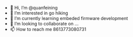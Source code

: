 - 👋 Hi, I’m @quanfeining
- 👀 I’m interested in go hiking
- 🌱 I’m currently learning embeded firmware development
- 💞️ I’m looking to collaborate on ...
- 📫 How to reach me 8613773080731

<!---
quanfeining/quanfeining is a ✨ special ✨ repository because its `README.md` (this file) appears on your GitHub profile.
You can click the Preview link to take a look at your changes.
--->

